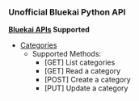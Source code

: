 ### Unofficial Bluekai Python API

**<a href="https://docs.oracle.com/cloud/latest/marketingcs_gs/OMCDA/Developers/api_getting_started.html">Bluekai APIs</a> Supported**
* <a href="https://docs.oracle.com/cloud/latest/marketingcs_gs/OMCDA/Developers/reference/categories_rest_api.html">Categories</a>
    * Supported Methods:
        * [GET] List categories
        * [GET] Read a category
        * [POST] Create a category
        * [PUT] Update a category